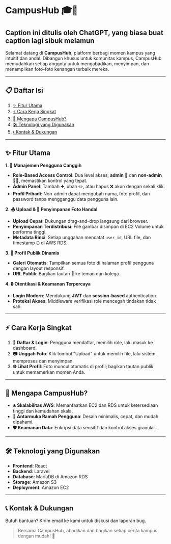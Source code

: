 # CampusHub 🎓📸

## Caption ini ditulis oleh ChatGPT, yang biasa buat caption lagi sibuk melamun

Selamat datang di **CampusHub**, platform berbagi momen kampus yang intuitif dan andal. Dibangun khusus untuk komunitas kampus, CampusHub memudahkan setiap anggota untuk mengabadikan, menyimpan, dan menampilkan foto-foto kenangan terbaik mereka.

---

## 📋 Daftar Isi

1. [✨ Fitur Utama](#-fitur-utama)
2. [⚡ Cara Kerja Singkat](#-cara-kerja-singkat)
3. [🚀 Mengapa CampusHub?](#-mengapa-campushub)
4. [🛠 Teknologi yang Digunakan](#-teknologi-yang-digunakan)
5. [📞 Kontak & Dukungan](#-kontak--dukungan)

---

## ✨ Fitur Utama

**1. 👥 Manajemen Pengguna Canggih**  
- **Role-Based Access Control**: Dua level akses, **admin** 🔑 dan **non-admin** 🧑‍🎓, memastikan kontrol yang tepat.  
- **Admin Panel**: Tambah ➕, ubah ✏️, atau hapus ❌ akun dengan sekali klik.  
- **Profil Pribadi**: Non-admin dapat mengubah nama, foto profil, dan password tanpa mengganggu data pengguna lain.

**2. 📤 Upload & 💾 Penyimpanan Foto Handal**  
- **Upload Cepat**: Dukungan drag-and-drop langsung dari browser.  
- **Penyimpanan Terdistribusi**: File gambar disimpan di EC2 Volume untuk performa tinggi.  
- **Metadata Rinci**: Setiap unggahan mencatat `user_id`, URL file, dan timestamp ⏰ di AWS RDS.

**3. 🌟 Profil Publik Dinamis**  
- **Galeri Otomatis**: Tampilkan semua foto di halaman profil pengguna dengan layout responsif.  
- **URL Publik**: Bagikan tautan 🔗 ke teman dan kolega.

**4. 🔒 Otentikasi & Keamanan Terpercaya**  
- **Login Modern**: Mendukung **JWT** dan **session-based** authentication.  
- **Proteksi Akses**: Middleware verifikasi role mencegah tindakan tidak sah.

---

## ⚡ Cara Kerja Singkat

1. **📝 Daftar & Login**: Pengguna mendaftar, memilih role, lalu masuk ke dashboard.  
2. **📷 Unggah Foto**: Klik tombol "Upload" untuk memilih file, lalu sistem memproses dan menyimpan.  
3. **🌐 Lihat Profil**: Foto muncul otomatis di profil; bagikan tautan publik untuk memamerkan momen Anda.

---

## 🚀 Mengapa CampusHub?

- **🔝 Skalabilitas AWS**: Memanfaatkan EC2 dan RDS untuk ketersediaan tinggi dan kemudahan skala.  
- **🎨 Antarmuka Ramah Pengguna**: Desain minimalis, cepat, dan mudah dipahami.  
- **🛡 Keamanan Data**: Enkripsi data sensitif dan kontrol akses granular.

---

## 🛠 Teknologi yang Digunakan

- **Frontend**: React  
- **Backend**: Laravel
- **Database**: MariaDB di Amazon RDS  
- **Storage**: Amazon S3  
- **Deployment**: Amazon EC2

---

## 📞 Kontak & Dukungan

Butuh bantuan? Kirim email ke kami untuk diskusi dan laporan bug.

> Bersama CampusHub, abadikan dan bagikan setiap cerita kampus dengan mudah! 🎉

